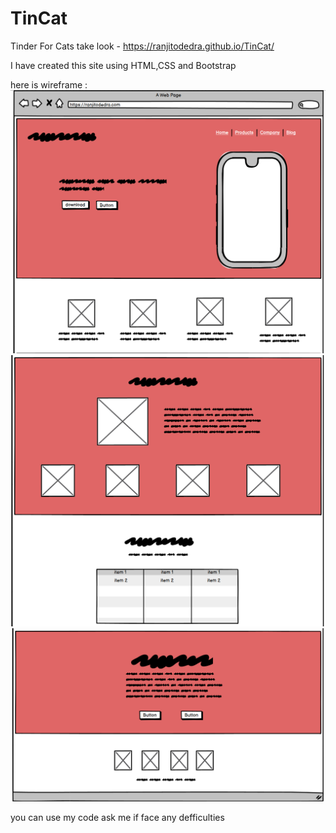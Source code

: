 # TinCat
Tinder For Cats
take look - https://ranjitodedra.github.io/TinCat/

I have created this site using HTML,CSS and Bootstrap

here is wireframe :
![alt text](https://github.com/ranjitodedra/TinCat/blob/main/images/1.png)
![alt text](https://github.com/ranjitodedra/TinCat/blob/main/images/2.png)
![alt text](https://github.com/ranjitodedra/TinCat/blob/main/images/3.png)

you can use my code ask me if face any defficulties 
